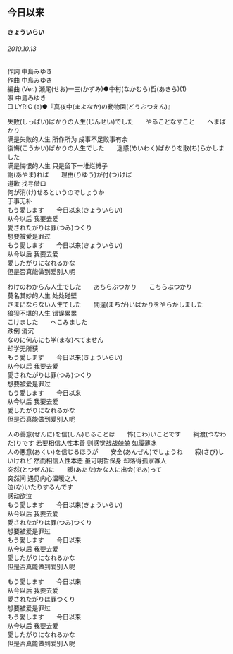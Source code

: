 ## 今日以来
#### きょういらい
###### 2010.10.13


作詞     中島みゆき　　　　　   
作曲      中島みゆき  　　　   
編曲 (Ver.) 瀬尾(せお)一三(かずみ)●中村(なかむら)哲(あきら)(1)　　　　　　
唄  中島みゆき        
□ LYRIC (a)●『真夜中(まよなか)の動物園(どうぶつえん)』   
   
失敗(しっぱい)ばかりの人生(じんせい)でした　　やることなすこと　　へまばかり   
满是失败的人生 所作所为 成事不足败事有余  
後悔(こうかい)ばかりの人生でした　　迷惑(めいわく)ばかりを散(ち)らかしました   
满是悔恨的人生 只是留下一堆烂摊子  
謝(あやま)れば　　理由(りゆう)が付(つ)けば   
道歉 找寻借口  
何が消(け)せるというのでしょうか   
于事无补  
もう愛します　　今日以来(きょういらい)   
从今以后 我要去爱  
愛されたがりは罪(つみ)つくり   
想要被爱是罪过  
もう愛します　　今日以来(きょういらい)   
从今以后 我要去爱  
愛したがりになれるかな   
但是否真能做到爱别人呢  
   
わけのわからん人生でした　　あちらぶつかり　　こちらぶつかり    
莫名其妙的人生 处处碰壁  
さまにならない人生でした　　間違(まちが)いばかりをやらかしました    
狼狈不堪的人生 错误累累  
こけました　　へこみました    
跌倒 消沉  
なのに何んにも学(まな)べてません    
却学无所获  
もう愛します　　今日以来(きょういらい)    
从今以后 我要去爱  
愛されたがりは罪(つみ)つくり    
想要被爱是罪过  
もう愛します　　今日以来    
从今以后 我要去爱  
愛したがりになれるかな    
但是否真能做到爱别人呢  
  
人の善意(ぜんに)を信(しん)じることは　　怖(こわ)いことです　　綱渡(つなわた)りです
若要相信人性本善 则感觉战战兢兢 如履薄冰     
人の悪意(あくい)を信じるほうが　　安全(あんぜん)でしょうね　　寂(さび)しいけれど
然而相信人性本恶 虽可明哲保身 却落得孤家寡人     
突然(とつぜん)に　　暖(あたた)かな人に出会(であ)って   
突然间 遇见内心温暖之人  
泣(な)いたりするんです   
感动欲泣  
もう愛します　　今日以来(きょういらい)   
从今以后 我要去爱  
愛されたがりは罪(つみ)つくり   
想要被爱是罪过  
もう愛します　　今日以来   
从今以后 我要去爱  
愛したがりになれるかな   
但是否真能做到爱别人呢  








   
   
もう愛します　　今日以来   
从今以后 我要去爱  
愛されたがりは罪つくり   
想要被爱是罪过  
もう愛します　　今日以来   
从今以后 我要去爱  
愛したがりになれるかな   
但是否真能做到爱别人呢  




